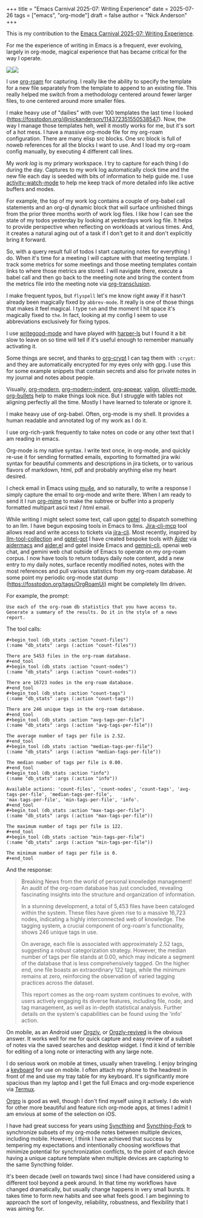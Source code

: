 +++
title = "Emacs Carnival 2025-07: Writing Experience"
date = 2025-07-26
tags = ["emacs", "org-mode"]
draft = false
author = "Nick Anderson"
+++

This is my contribution to the [Emacs Carnival 2025-07: Writing Experience](https://gregnewman.io/blog/emacs-carnival-2025-07-writing-experience/).

For me the experience of writing in Emacs is a frequent, ever evolving, largely in org-mode, magical experience that has became critical for the way I operate.

![](2025-07-25_18-24-44_Screenshot_20250725_182422.png)![](2025-07-25_18-25-30_Screenshot_20250725_182522.png)

I use [org-roam](https://www.orgroam.com/) for capturing. I really like the ability to specify the template for a new file separately from the template to append to an existing file. This really helped me switch from a methodology centered around fewer larger files, to one centered around more smaller files.

I make heavy use of "dailies" with over 100 templates the last time I looked (<https://fosstodon.org/@nickanderson/114372351550538547>). Now, the way I manage those templates heh, well it mostly works for me, but it's sort of a hot mess. I have a massive org-mode file for my org-roam configuration. There are many elisp src blocks. One src block is full of noweb references for all the blocks I want to use. And I load my org-roam config manually, by executing 4 different call lines.

My _work log_ is my primary workspace. I try to capture for each thing I do during the day. Captures to my work log automatically clock time and the new file each day is seeded with bits of information to help guide me. I use [activity-watch-mode](https://activitywatch.net/) to help me keep track of more detailed info like active buffers and modes.

For example, the top of my work log contains a couple of org-babel call statements and an org-ql dynamic block that will surface unfinished things from the prior three months worth of work log files. I like how I can see the state of my todos yesterday by looking at yesterdays work log file. It helps to provide perspective when reflecting on workloads at various times. And, it creates a natural aging out of a task if I don't get to it and don't explicitly bring it forward.

So, with a query result full of todos I start capturing notes for everything I do. When it's time for a meeting I will capture with that meeting template. I track some metrics for some meetings and those meeting templates contain links to where those metrics are stored. I will navigate there, execute a babel call and then go back to the meeting note and bring the content from the metrics file into the meeting note via [org-transclusion](https://github.com/nobiot/org-transclusion).

I make frequent typos, but `flyspell` let's me know right away if it hasn't already been magically fixed by `abbrev-mode`. It really is one of those things that makes it feel magical. I type `teh` and the moment I hit space it's magically fixed to `the`. In fact, looking at my config I seem to use abbreviations exclusively for fixing typos.

I use [writegood-mode](https://github.com/bnbeckwith/writegood-mode) and have played with [harper-ls](https://github.com/Automattic/harper/blob/master/harper-ls/README.md) but I found it a bit slow to leave on so time will tell if it's useful enough to remember manually activating it.

Some things are secret, and thanks to [org-crypt](https://orgmode.org/manual/Org-Crypt.html) I can tag them with `:crypt:` and they are automatically encrypted for my eyes only with gpg. I use this for some example snippets that contain secrets and also for private notes in my journal and notes about people.

Visually, [org-modern](https://github.com/minad/org-modern), [org-modern-indent](https://github.com/jdtsmith/org-modern-indent), [org-appear](https://github.com/awth13/org-appear), [valign](https://github.com/casouri/valign), [olivetti-mode](https://github.com/rnkn/olivetti), [org-bullets](https://github.com/sabof/org-bullets) help to make things look nice. But I struggle with tables not aligning perfectly all the time. Mostly I have learned to tolerate or ignore it.

I make heavy use of org-babel. Often, org-mode is my shell. It provides a human readable and annotated log of my work as I do it.

I use org-rich-yank frequently to take notes on code or any other text that I am reading in emacs.

Org-mode is my native syntax. I write text once, in org-mode, and quickly re-use it for sending formatted emails, exporting to formatted jira wiki syntax for beautiful comments and descriptions in jira tickets, or to various flavors of markdown, html, pdf and probably anything else my heart desired.

I check email in Emacs using [mu4e](https://djcbsoftware.nl/code/mu/mu4e/index.html), and so naturally, to write a response I simply capture the email to org-mode and write there. When I am ready to send it I run [org-mime](https://github.com/org-mime/org-mime/) to make the subtree or buffer into a properly formatted multipart ascii text / html email.

While writing I might select some text, call upon [gptel](https://github.com/karthink/gptel) to dispatch something to an llm. I have begun exposing tools in Emacs to llms. [Jira-cli-mcp](https://github.com/choplin/jira-cli-mcp) tool allows read and write access to tickets via [jira-cli](https://github.com/ankitpokhrel/jira-cli). Most recently, inspired by [llm-tool-collection](https://github.com/skissue/llm-tool-collection) and [gptel-got](https://git.bajsicki.com/phil/gptel-got) I have created bespoke tools with [Aider](https://aider.chat/) via [aidermacs](https://github.com/MatthewZMD/aidermacs) and [aider.el](https://github.com/tninja/aider.el) and gptel inside Emacs and [gemini-cli](https://github.com/google-gemini/gemini-cli), openai web chat, and gemini web chat outside of Emacs to operate on my org-roam corpus. I now have tools to return todays daily note content, add a new entry to my daily notes, surface recently modified notes, notes with the most references and pull various statistics from my org-roam database. At some point my periodic org-mode stat dump (<https://fosstodon.org/tags/OrgRoamUi>) might be completely llm driven.

For example, the prompt:

```text { linenos=false }
Use each of the org-roam db statistics that you have access to.
Generate a summary of the results. Do it in the style of a news report.
```

The tool calls:

```text { linenos=false }
#+begin_tool (db_stats :action "count-files")
(:name "db_stats" :args (:action "count-files"))

There are 5453 files in the org-roam database.
#+end_tool
#+begin_tool (db_stats :action "count-nodes")
(:name "db_stats" :args (:action "count-nodes"))

There are 16723 nodes in the org-roam database.
#+end_tool
#+begin_tool (db_stats :action "count-tags")
(:name "db_stats" :args (:action "count-tags"))

There are 246 unique tags in the org-roam database.
#+end_tool
#+begin_tool (db_stats :action "avg-tags-per-file")
(:name "db_stats" :args (:action "avg-tags-per-file"))

The average number of tags per file is 2.52.
#+end_tool
#+begin_tool (db_stats :action "median-tags-per-file")
(:name "db_stats" :args (:action "median-tags-per-file"))

The median number of tags per file is 0.00.
#+end_tool
#+begin_tool (db_stats :action "info")
(:name "db_stats" :args (:action "info"))

Available actions: 'count-files', 'count-nodes', 'count-tags', 'avg-tags-per-file', 'median-tags-per-file',
'max-tags-per-file', 'min-tags-per-file', 'info'.
#+end_tool
#+begin_tool (db_stats :action "max-tags-per-file")
(:name "db_stats" :args (:action "max-tags-per-file"))

The maximum number of tags per file is 122.
#+end_tool
#+begin_tool (db_stats :action "min-tags-per-file")
(:name "db_stats" :args (:action "min-tags-per-file"))

The minimum number of tags per file is 0.
#+end_tool
```

And the response:

> Breaking News from the world of personal knowledge management! An audit of the org-roam database has just concluded, revealing fascinating insights into the structure and organization of information.
>
> In a stunning development, a total of 5,453 files have been cataloged within the system. These files have given rise to a massive 16,723 nodes, indicating a highly interconnected web of knowledge. The tagging system, a crucial component of org-roam's functionality, shows 246 unique tags in use.
>
> On average, each file is associated with approximately 2.52 tags, suggesting a robust categorization strategy. However, the median number of tags per file stands at 0.00, which may indicate a segment of the database that is less comprehensively tagged. On the higher end, one file boasts an extraordinary 122 tags, while the minimum remains at zero, reinforcing the observation of varied tagging practices across the dataset.
>
> This report comes as the org-roam system continues to evolve, with users actively engaging its diverse features, including file, node, and tag management, as well as in-depth statistical analysis. Further details on the system's capabilities can be found using the 'info' action.

On mobile, as an Android user [Orgzly](https://orgzly.com/), or [Orgzly-revived](https://github.com/orgzly-revived/orgzly-android-revived) is the obvious answer. It works well for me for quick capture and easy review of a subset of notes via the saved searches and desktop widget. I find it kind of terrible for editing of a long note or interacting with any large note.

I do serious work on mobile at times, usually when traveling. I enjoy bringing a [keyboard](https://www.lofree.co/products/lofree-flow-the-smoothest-mechanical-keyboard) for use on mobile. I often attach my phone to the headrest in front of me and use my tray table for my keyboard. It's significantly more spacious than my laptop and I get the full Emacs and org-mode experience via [Termux](https://termux.dev/en/).

[Orgro](https://orgro.org/) is good as well, though I don't find myself using it actively. I do wish for other more beautiful and feature rich org-mode apps, at times I admit I am envious at some of the selection on iOS.

I have had great success for years using [Syncthing](https://syncthing.net/downloads/) and [Syncthing-Fork](https://github.com/Catfriend1/syncthing-android) to synchronize subsets of my org-mode notes between multiple devices, including mobile. However, I think I have achieved that success by tempering my expectations and intentionally choosing workflows that minimize potential for synchronization conflicts, to the point of each device having a unique capture template when multiple devices are capturing to the same Syncthing folder.

It's been decade (well on towards two) since I had have considered using a different tool beyond a peek around. In that time my workflows have changed dramatically, but usually change happens in very small bursts. It takes time to form new habits and see what feels good. I am beginning to approach the sort of longevity, reliability, robustness, and flexibility that I was aiming for.
